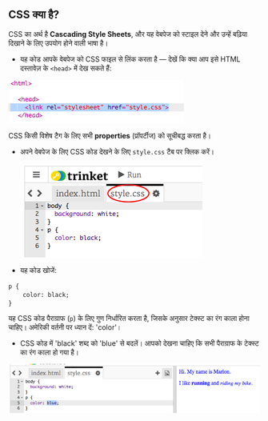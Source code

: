 ## CSS क्या है?

CSS का अर्थ है **Cascading Style Sheets**, और यह वेबपेज को स्टाइल देने और उन्हें बढ़िया दिखाने के लिए उपयोग होने वाली भाषा है।

+ यह कोड आपके वेबपेज को CSS फाइल से लिंक करता है — देखें कि क्या आप इसे HTML दस्तावेज़ के `<head>` में देख सकते हैं:

![screenshot](images/birthday-css-link.png)

CSS किसी विशेष टैग के लिए सभी **properties** (प्रॉपर्टीज) को सूचीबद्ध करता है।

+ अपने वेबपेज के लिए CSS कोड देखने के लिए `style.css` टैब पर क्लिक करें।

	![screenshot](images/birthday-css-tab.png)

+ यह कोड खोजें:

```html
p {
	color: black;
}
```

यह CSS कोड पैराग्राफ (`p`) के लिए गुण निर्धारित करता है, जिसके अनुसार टेक्स्ट का रंग काला होना चाहिए। अमेरिकी वर्तनी पर ध्यान दें: 'color'।

+ CSS कोड में 'black' शब्द को 'blue' से बदलें। आपको देखना चाहिए कि सभी पैराग्राफ के टेक्स्ट का रंग काला हो गया है।

![screenshot](images/birthday-edit-css.png)
